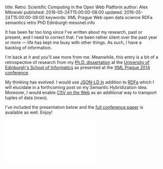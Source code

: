 title: Retro: Scientific Computing in the Open Web Platform
author: Alex Miłowski
published: 2016-05-24T15:00:00-08:00
updated: 2016-05-24T15:00:00-08:00
keywords: XML Prague
                 Web
                 open data
                 science
                 RDFa
                 semantics
                 retro
                 PhD
                 Edinburgh
                 mesonet.info

It has been far too long since I've written about my research, past or present, and I need to correct that.  I've been rather silent over the past year or more — life has kept me busy with other things.  As such, I have a backlog of information.

I'm back at it and you'll see more from me.  Meanwhile, this entry is a bit of a retrospective of research from my [Ph.D. dissertation](https://www.era.lib.ed.ac.uk/handle/1842/9957) at the [University of Edinburgh's School of Informatics](http://www.ed.ac.uk/informatics/) as presented at the [XML Prague 2014 conference](http://www.xmlprague.cz/archive/).

My thinking has evolved.  I would use [JSON-LD in](http://www.w3.org/TR/json-ld/) addition to [RDFa](http://www.w3.org/TR/rdfa-lite/) which I will elucidate in a forthcoming post on my Semantic Hybridization idea.  Moreover, I would  enable [CSV on the Web](http://www.w3.org/TR/tabular-data-primer/) as an additional way to transport tuples of data (rows).

I've included the presentation below and the [full conference paper](http://archive.xmlprague.cz/2014/files/xmlprague-2014-proceedings.pdf) is available as well.  Enjoy!
                 
<div class='embed'><iframe src='xmlprague-2014/index.html' frameborder="0" scrolling="no"></iframe></div>
